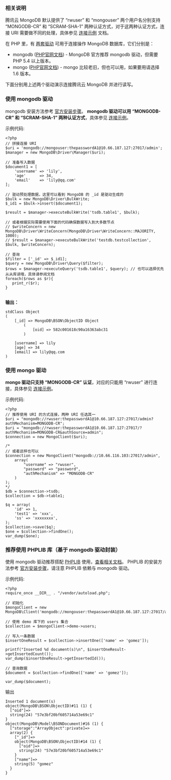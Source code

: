 ### 相关说明
腾讯云 MongoDB 默认提供了 “rwuser” 和 “mongouser” 两个用户名分别支持 “MONGODB-CR” 和 “SCRAM-SHA-1” 两种认证方式，对于这两种认证方式，连接 URI 需要做不同的处理，具体参见 [连接示例](https://intl.cloud.tencent.com/doc/product/240/3563) 文档。

在 PHP 里，有 [两套驱动](https://docs.mongodb.com/ecosystem/drivers/php/) 可用于连接操作 MongoDB 数据库，它们分别是：
- mongodb ([PHP官网文档](http://php.net/manual/en/set.mongodb.php))  - MongoDB 官方推荐 mongodb 驱动，但需要 PHP 5.4 以上版本。
- mongo ([PHP官网文档](http://php.net/manual/en/book.mongo.php)) - mongo 比较老旧，但也可以用，如果要用请选择 1.6 版本。

下面分别用上述两个驱动演示连接腾讯云 MongoDB 并进行读写。

### 使用 mongodb 驱动
mongodb 安装方法参考 [官方安装步骤](http://php.net/manual/zh/mongodb.installation.php)。
**mongodb 驱动可以用 “MONGODB-CR” 和 “SCRAM-SHA-1” 两种认证方式**，具体参见 [连接示例](https://intl.cloud.tencent.com/doc/product/240/3563)。

示例代码:
```
<?php
// 拼接连接 URI
$uri = 'mongodb://mongouser:thepasswordA1@10.66.187.127:27017/admin';
$manager = new MongoDB\Driver\Manager($uri);

// 准备写入数据
$document1 = [
    'username' => 'lily',
    'age'      => 34,
    'email'    => 'lily@qq.com'
];

// 驱动预处理数据，这里可以看到 MongoDB 的 _id 是驱动生成的
$bulk = new MongoDB\Driver\BulkWrite;
$_id1 = $bulk->insert($document1);

$result = $manager->executeBulkWrite('tsdb.table1', $bulk);

// 或者根据实际需要使用下面的代码确保数据写入到大多数节点
// $writeConcern = new MongoDB\Driver\WriteConcern(MongoDB\Driver\WriteConcern::MAJORITY, 1000);
// $result = $manager->executeBulkWrite('testdb.testcollection', $bulk, $writeConcern);

// 查询
$filter = ['_id' => $_id1];
$query = new MongoDB\Driver\Query($filter);
$rows = $manager->executeQuery('tsdb.table1', $query); // 也可以选择优先从从库读哦，具体请参阅文档
foreach($rows as $r){
   print_r($r);
}


```
**输出：**
```
stdClass Object
(
    [_id] => MongoDB\BSON\ObjectID Object
        (
            [oid] => 582c001618c90a16363abc31
        )

    [username] => lily
    [age] => 34
    [email] => lily@qq.com
)
```


### 使用 mongo 驱动
**mongo 驱动只支持 “MONGODB-CR” 认证**，对应的只能用 “rwuser” 进行连接，具体参见 [连接示例](https://intl.cloud.tencent.com/doc/product/240/3563)。

示例代码:

```
<?php
// 推荐使用 URI 的方式连接，两种 URI 任选其一
$uri = "mongodb://rwuser:thepasswordA1@10.66.187.127:27017/admin?authMechanism=MONGODB-CR";
$uri = "mongodb://rwuser:thepasswordA1@10.66.187.127:27017/?authMechanism=MONGODB-CR&authSource=admin";
$connection = new MongoClient($uri);

/*
// 或者这样也可以
$connection = new MongoClient("mongodb://10.66.116.103:27017/admin",
    array(
        "username" => "rwuser",
        "password" => "password",
        "authMechanism" => "MONGODB-CR"
    )
);
*/
$db = $connection->tsdb;
$collection = $db->table1;

$q = array(
    'id' => 1,
    'test1' => 'xxx',
    'ss' => 'xxxxxxxx',
);
$collection->save($q);
$one = $collection->findOne();
var_dump($one);
```

### 推荐使用 PHPLIB 库（基于 mongodb 驱动封装）
使用 mongodb 驱动推荐搭配 [PHPLIB](http://php.net/manual/zh/mongodb.tutorial.library.php) 使用，[查看相关文档](http://mongodb.github.io/mongo-php-library/tutorial/crud/)。
PHPLIB 的安装方法参考 [官方安装步骤](http://mongodb.github.io/mongo-php-library/getting-started/)，请注意 PHPLIB 依赖与 mongodb 驱动。

示例代码:
```
<?php
require_once __DIR__ . "/vendor/autoload.php";

// 初始化
$mongoClient = new MongoDB\Client('mongodb://mongouser:thepasswordA1@10.66.187.127:27017/admin');

// 使用 demo 库下的 users 集合
$collection = $mongoClient->demo->users;

// 写入一条数据
$insertOneResult = $collection->insertOne(['name' => 'gomez']);

printf("Inserted %d document(s)\n", $insertOneResult->getInsertedCount());
var_dump($insertOneResult->getInsertedId());

// 查询数据
$document = $collection->findOne(['name' => 'gomez']);

var_dump($document);

```
输出
```
Inserted 1 document(s)
object(MongoDB\BSON\ObjectID)#11 (1) {
  ["oid"]=>
  string(24) "57e3bf20bf605714a53e69c1"
}
object(MongoDB\Model\BSONDocument)#16 (1) {
  ["storage":"ArrayObject":private]=>
  array(2) {
    ["_id"]=>
    object(MongoDB\BSON\ObjectID)#14 (1) {
      ["oid"]=>
      string(24) "57e3bf20bf605714a53e69c1"
    }
    ["name"]=>
    string(5) "gomez"
  }
}

```
